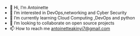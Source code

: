 - 👋 Hi, I’m Antoinette
- 👀 I’m interested in DevOps,networking and Cyber Security
- 🌱 I’m currently learning Cloud Computing ,DevOps and python
- 💞️ I’m looking to collaborate on open source projects
- 📫 How to reach me antoinetteakinyi7@gmail.com

<!---
Kisha-net/Kisha-net is a ✨ special ✨ repository because its `README.md` (this file) appears on your GitHub profile.
You can click the Preview link 
to take a look at your changes.
--->
